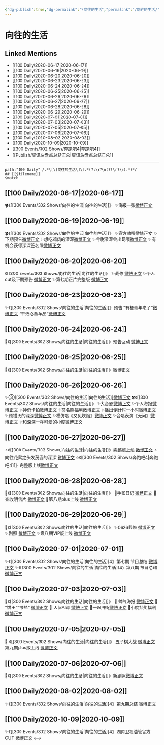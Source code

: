 ```yaml
---
{"dg-publish":true,"dg-permalink":"/向往的生活","permalink":"/向往的生活/","created":"2023-04-05T21:18:55.000+08:00","updated":"2023-04-10T16:37:47.000+08:00"}
---
```


# 向往的生活

## Linked Mentions
- [[100 Daily/2020-06-17\|2020-06-17]]
- [[100 Daily/2020-06-19\|2020-06-19]]
- [[100 Daily/2020-06-20\|2020-06-20]]
- [[100 Daily/2020-06-23\|2020-06-23]]
- [[100 Daily/2020-06-24\|2020-06-24]]
- [[100 Daily/2020-06-25\|2020-06-25]]
- [[100 Daily/2020-06-26\|2020-06-26]]
- [[100 Daily/2020-06-27\|2020-06-27]]
- [[100 Daily/2020-06-28\|2020-06-28]]
- [[100 Daily/2020-06-29\|2020-06-29]]
- [[100 Daily/2020-07-01\|2020-07-01]]
- [[100 Daily/2020-07-03\|2020-07-03]]
- [[100 Daily/2020-07-05\|2020-07-05]]
- [[100 Daily/2020-07-06\|2020-07-06]]
- [[100 Daily/2020-08-02\|2020-08-02]]
- [[100 Daily/2020-10-09\|2020-10-09]]
- [[300 Events/302 Shows/奔跑吧4\|奔跑吧4]]
- [[Publish/资讯站盘点总结汇总\|资讯站盘点总结汇总]]


---

```expander
path:"100 Daily" /.*\[\[向往的生活\]\].*(?:\r?\n(?!\r?\n).*)*/
## [[$filename]]
$match
```
## [[100 Daily/2020-06-17\|2020-06-17]]
🍀《[[300 Events/302 Shows/向往的生活\|向往的生活]]》
✨海报一张[微博正文](https://m.weibo.cn/6466290670/4516790938214627)
## [[100 Daily/2020-06-19\|2020-06-19]]
🍀《[[300 Events/302 Shows/向往的生活\|向往的生活]]》
✨官方帅照[微博正文](https://m.weibo.cn/6466290670/4517502148950510)
✨下期预告[微博正文](https://m.weibo.cn/6466290670/4517680181054289)
✨想吃鸡肉的深深[微博正文](https://m.weibo.cn/6466290670/4517677832478045)
✨今晚深深会出现哦[微博正文](https://m.weibo.cn/6466290670/4517498315561965)
✨有机会获得深深签名照[微博正文](https://m.weibo.cn/6466290670/4517521309328605)
## [[100 Daily/2020-06-20\|2020-06-20]]
《[[300 Events/302 Shows/向往的生活\|向往的生活]]》
✨截修 [微博正文](https://m.weibo.cn/6466290670/4517868358836142)
✨个人cut及下期预告 [微博正文](https://m.weibo.cn/6466290670/4517872406065903)
✨第七期正片完整版 [微博正文](https://m.weibo.cn/6466290670/4517873609175344)
## [[100 Daily/2020-06-23\|2020-06-23]]
✨《[[300 Events/302 Shows/向往的生活\|向往的生活]]》预告
“有梗青年来了”[微博正文](https://m.weibo.cn/6466290670/4518934038481046)
“干活必备单品”[微博正文](https://m.weibo.cn/6466290670/4518968025906366)
## [[100 Daily/2020-06-24\|2020-06-24]]
🌱《[[300 Events/302 Shows/向往的生活\|向往的生活]]》预告互动 [微博正文](https://m.weibo.cn/6466290670/4519335727816295)
## [[100 Daily/2020-06-25\|2020-06-25]]
🌟《[[300 Events/302 Shows/向往的生活\|向往的生活]]》[微博正文](https://m.weibo.cn/6466290670/4519720310878353)
## [[100 Daily/2020-06-26\|2020-06-26]]
✨③[[300 Events/302 Shows/向往的生活\|向往的生活]][微博正文](https://m.weibo.cn/6466290670/4520200530257242)
🍀《[[300 Events/302 Shows/向往的生活\|向往的生活]]》
✨大合影[微博正文](https://m.weibo.cn/6466290670/4520007469397123)
✨个人海报[微博正文](https://m.weibo.cn/6466290670/4520021567822374)
✨神奇卡拍[微博正文](https://m.weibo.cn/6466290670/4520069357832697)
✨签名照福利[微博正文](https://m.weibo.cn/6466290670/4520166237697579)
✨播出倒计时一小时[微博正文](https://m.weibo.cn/6466290670/4520180203966293)
✨顾错火的深深[微博正文](https://m.weibo.cn/6466290670/4520198092667894)
✨模仿唱《又见炊烟》[微博正文](https://m.weibo.cn/6466290670/4520196314032038)
✨合唱表演《无问》[微博正文](https://m.weibo.cn/6466290670/4520207794028140)
✨和深深一样可爱的小度[微博正文](https://m.weibo.cn/6466290670/4520209861994175)
## [[100 Daily/2020-06-27\|2020-06-27]]
⭐《[[300 Events/302 Shows/向往的生活\|向往的生活]]》完整版上线 [微博正文](https://m.weibo.cn/6466290670/4520405974794563)
⭐向往花絮之头发茂密的深深 [微博正文](https://m.weibo.cn/6466290670/4520431497273922)
⭐《[[300 Events/302 Shows/奔跑吧4\|奔跑吧4]]》完整版上线[微博正文](https://m.weibo.cn/6466290670/4520388715896908)
## [[100 Daily/2020-06-28\|2020-06-28]]
🌱《[[300 Events/302 Shows/向往的生活\|向往的生活]]》
🌟手账日记 [微博正文](https://m.weibo.cn/6466290670/4520809571918241)
🌟查收明信片 [微博正文](https://m.weibo.cn/6466290670/4520839095239981)
🌟第八期plus上线 [微博正文](https://m.weibo.cn/6466290670/4520769189887366)
## [[100 Daily/2020-06-29\|2020-06-29]]
🌸《[[300 Events/302 Shows/向往的生活\|向往的生活]]》
✨0626截修 [微博正文](https://m.weibo.cn/6466290670/4521151450284335)
✨剧照 [微博正文](https://m.weibo.cn/6466290670/4521168889816143)
✨第八期VIP版上线 [微博正文](https://m.weibo.cn/6466290670/4521206931606463)
## [[100 Daily/2020-07-01\|2020-07-01]]
✨《[[300 Events/302 Shows/向往的生活\|向往的生活]]4》第七期 节目总结 [微博正文](https://weibo.com/6466290670/J9a27my34)
✨《[[300 Events/302 Shows/向往的生活\|向往的生活]]4》第八期 节目总结 [微博正文](https://weibo.com/6466290670/J9aj4l2jA)
## [[100 Daily/2020-07-03\|2020-07-03]]
🌱《[[300 Events/302 Shows/向往的生活\|向往的生活]]》
🌟 帅气海报 [微博正文](https://m.weibo.cn/6466290670/4522573491173833)
🌟 “饼王”“带盐” [微博正文](https://m.weibo.cn/6466290670/4522739157520898)
🌟 人间AI深 [微博正文](https://m.weibo.cn/6466290670/4522740143382295)
🌟一起扫街[微博正文](https://m.weibo.cn/6466290670/4522757348583426)
🌟小度抽奖福利[微博正文](https://m.weibo.cn/6466290670/4522744874624707)
## [[100 Daily/2020-07-05\|2020-07-05]]
🌳 《[[300 Events/302 Shows/向往的生活\|向往的生活]]》
五子棋大战 [微博正文](https://m.weibo.cn/6466290670/4523318612510902)
第九期plus版上线 [微博正文](https://m.weibo.cn/6466290670/4523319045106344)
## [[100 Daily/2020-07-06\|2020-07-06]]
🌳《[[300 Events/302 Shows/向往的生活\|向往的生活]]》新剧照[微博正文](https://m.weibo.cn/6466290670/4523710477913506)
## [[100 Daily/2020-08-02\|2020-08-02]]
✨《[[300 Events/302 Shows/向往的生活\|向往的生活]]4》第九期总结 [微博正文](https://m.weibo.cn/6466290670/4533434263802432)
## [[100 Daily/2020-10-09\|2020-10-09]]
✨《[[300 Events/302 Shows/向往的生活\|向往的生活]]4》湖南卫视油管官方CUT
[微博正文](https://m.weibo.cn/6466290670/4558220716941947)
<-->